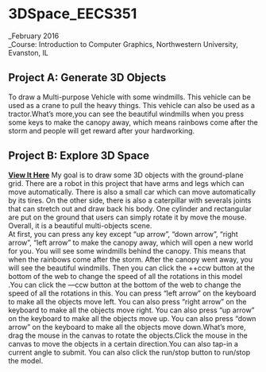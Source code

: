 # 3DSpace_EECS351
_February 2016 <br/>
_Course: Introduction to Computer Graphics, Northwestern University, Evanston, IL

## Project A: Generate 3D Objects
  To draw a Multi-purpose Vehicle with some windmills. This vehicle can be used as a crane to pull the heavy things. This vehicle can also be used as a tractor.What’s more,you can see the beautiful windmills when you press some keys to make the canopy away, which means rainbows come after the storm and people will get reward after your hardworking.


## Project B: Explore 3D Space
**[View It Here](http://htmlpreview.github.io/?https://github.com/weihanchu/3DSpace_EECS351/blob/master/Weihanchu_ProjB.html)**
  My goal is to draw some 3D objects with the ground-plane grid. There are a robot in this project that have arms and legs which can move automatically. There is also a small car which can move automatically by its tires. On the other side, there is also a caterpillar with severals joints that can stretch out and draw back his body. One cylinder and rectangular are put on the ground that users can simply rotate it by move the mouse. Overall, it is a beautiful multi-objects scene.<br/>
  At first, you can press any key except “up arrow”, “down arrow”, “right arrow”, “left arrow” to make the canopy away, which will open a new world for you. You will see some windmills behind the canopy. This means that when the rainbows come after the storm. After the canopy went away, you will see the beautiful windmills. Then you can click the ++ccw button at the bottom of the web to change the speed of all the rotations in this model .You can click the —ccw button at the bottom of the web to change the speed of all the rotations in this. You can press “left arrow” on the keyboard to make all the objects move left. You can also press “right arrow” on the keyboard to make all the objects move right. You can also press “up arrow” on the keyboard to make all the objects move up. You can also press “down arrow” on the keyboard to make all the objects move down.What’s more, drag the mouse in the canvas to rotate the objects.Click the mouse in the canvas to move the objects in a certain direction.You can also tap-in a current angle to submit. You can also click the run/stop button to run/stop the model.
